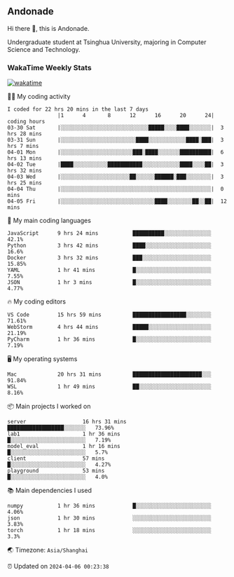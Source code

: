 ## Andonade

Hi there 👋, this is Andonade.

Undergraduate student at Tsinghua University, majoring in Computer Science and Technology.

### WakaTime Weekly Stats

[![wakatime](https://wakatime.com/badge/user/018bd8cc-ca3d-4a3e-a11d-74879d0e0c99.svg)](https://wakatime.com/@018bd8cc-ca3d-4a3e-a11d-74879d0e0c99)

🧑‍💻 My coding activity 

```text
I coded for 22 hrs 20 mins in the last 7 days
          		|1      4       8      12      16      20      24|	coding hours
03-30 Sat		|░░░░░░░░░░░░░░░░░░░░░░░░░░░░█████░░░░████░░░░░░░|	3 hrs 28 mins
03-31 Sun		|░░░░░░░░░░░░░░░░░░░░░░░░████░░░░░░░░░░░░████░███|	3 hrs 7 mins
04-01 Mon		|░░░░░░░░░░░░░░░░░░░░░░░███░████░░░░░░░██████████|	6 hrs 13 mins
04-02 Tue		|████░░░░░░░░░░░███████████░░░░░░░░░░░░████░░░░██|	3 hrs 32 mins
04-03 Wed		|░░░░░░░░░░░░░░░░░░░░░░██░░░░░░██████░███░░░░░░░░|	3 hrs 25 mins
04-04 Thu		|░░░░░░░░░░░░░░░░░░░░░░░░░░░░░░░░░░░░░░░░░░░░░░░░|	0 mins
04-05 Fri		|░░░░░░░░░░░░░░░░░░░░░░░░░░░░░░████░░░░░░░░██░░██|	12 mins
```

🌱 My main coding languages 

```text
JavaScript     	9 hrs 24 mins       	██████████░░░░░░░░░░░░░░░	42.1%
Python         	3 hrs 42 mins       	████░░░░░░░░░░░░░░░░░░░░░	16.6%
Docker         	3 hrs 32 mins       	███░░░░░░░░░░░░░░░░░░░░░░	15.85%
YAML           	1 hr 41 mins        	█░░░░░░░░░░░░░░░░░░░░░░░░	7.55%
JSON           	1 hr 3 mins         	█░░░░░░░░░░░░░░░░░░░░░░░░	4.77%
```

🔥 My coding editors 

```text
VS Code        	15 hrs 59 mins      	█████████████████░░░░░░░░	71.61%
WebStorm       	4 hrs 44 mins       	█████░░░░░░░░░░░░░░░░░░░░	21.19%
PyCharm        	1 hr 36 mins        	█░░░░░░░░░░░░░░░░░░░░░░░░	7.19%
```

🖥️ My operating systems 

```text
Mac            	20 hrs 31 mins      	██████████████████████░░░	91.84%
WSL            	1 hr 49 mins        	██░░░░░░░░░░░░░░░░░░░░░░░	8.16%
```

📦 Main projects I worked on 

```text
server              	16 hrs 31 mins      	██████████████████░░░░░░░	73.96%
lab1                	1 hr 36 mins        	█░░░░░░░░░░░░░░░░░░░░░░░░	7.19%
model_eval          	1 hr 16 mins        	█░░░░░░░░░░░░░░░░░░░░░░░░	5.7%
client              	57 mins             	█░░░░░░░░░░░░░░░░░░░░░░░░	4.27%
playground          	53 mins             	█░░░░░░░░░░░░░░░░░░░░░░░░	4.0%
```

📚 Main dependencies I used 

```text
numpy          	1 hr 36 mins        	█░░░░░░░░░░░░░░░░░░░░░░░░	4.06%
json           	1 hr 30 mins        	░░░░░░░░░░░░░░░░░░░░░░░░░	3.83%
torch          	1 hr 18 mins        	░░░░░░░░░░░░░░░░░░░░░░░░░	3.3%
```

🌏 Timezone: `Asia/Shanghai`

⏰ Updated on `2024-04-06 00:23:38`